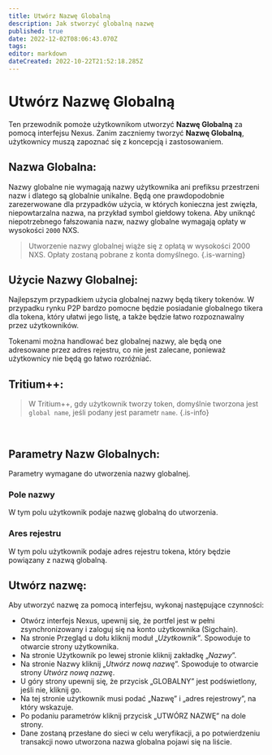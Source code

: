 ```yaml
---
title: Utwórz Nazwę Globalną
description: Jak stworzyć globalną nazwę
published: true
date: 2022-12-02T08:06:43.070Z
tags: 
editor: markdown
dateCreated: 2022-10-22T21:52:18.285Z
---
```


# Utwórz Nazwę Globalną

Ten przewodnik pomoże użytkownikom utworzyć **Nazwę Globalną** za pomocą interfejsu Nexus. Zanim zaczniemy tworzyć **Nazwę Globalną**, użytkownicy muszą zapoznać się z koncepcją i zastosowaniem.

## Nazwa Globalna:

Nazwy globalne nie wymagają nazwy użytkownika ani prefiksu przestrzeni nazw i dlatego są globalnie unikalne. Będą one prawdopodobnie zarezerwowane dla przypadków użycia, w których konieczna jest zwięzła, niepowtarzalna nazwa, na przykład symbol giełdowy tokena. Aby uniknąć niepotrzebnego fałszowania nazw, nazwy globalne wymagają opłaty w wysokości `2000` NXS.


> Utworzenie nazwy globalnej wiąże się z opłatą w wysokości 2000 NXS. Opłaty zostaną pobrane z konta domyślnego.
{.is-warning}


## Użycie Nazwy Globalnej:

Najlepszym przypadkiem użycia globalnej nazwy będą tikery tokenów. W przypadku rynku P2P bardzo pomocne będzie posiadanie globalnego tikera dla tokena, który ułatwi jego listę, a także będzie łatwo rozpoznawalny przez użytkowników.

Tokenami można handlować bez globalnej nazwy, ale będą one adresowane przez adres rejestru, co nie jest zalecane, ponieważ użytkownicy nie będą go łatwo rozróżniać.


## Tritium++:

> W Tritium++, gdy użytkownik tworzy token, domyślnie tworzona jest `global name`, jeśli podany jest parametr `name`.
{.is-info}

&nbsp;
## Parametry Nazw Globalnych:

Parametry wymagane do utworzenia nazwy globalnej.

### Pole nazwy

W tym polu użytkownik podaje nazwę globalną do utworzenia.

### Ares rejestru

W tym polu użytkownik podaje adres rejestru tokena, który będzie powiązany z nazwą globalną.

## Utwórz nazwę:

Aby utworzyć nazwę za pomocą interfejsu, wykonaj następujące czynności:

* Otwórz interfejs Nexus, upewnij się, że portfel jest w pełni zsynchronizowany i zaloguj się na konto użytkownika (Sigchain).
* Na stronie Przegląd u dołu kliknij moduł „_Użytkownik”_. Spowoduje to otwarcie strony użytkownika.
* Na stronie Użytkownik po lewej stronie kliknij zakładkę „_Nazwy_”.
* Na stronie Nazwy kliknij „_Utwórz nową nazwę_”. Spowoduje to otwarcie strony _Utwórz nową nazwę_.
* U góry strony upewnij się, że przycisk „GLOBALNY” jest podświetlony, jeśli nie, kliknij go.
* Na tej stronie użytkownik musi podać „Nazwę” i „adres rejestrowy”, na który wskazuje.&#x20;
* Po podaniu parametrów kliknij przycisk „UTWÓRZ NAZWĘ” na dole strony.
* Dane zostaną przesłane do sieci w celu weryfikacji, a po potwierdzeniu transakcji nowo utworzona nazwa globalna pojawi się na liście.